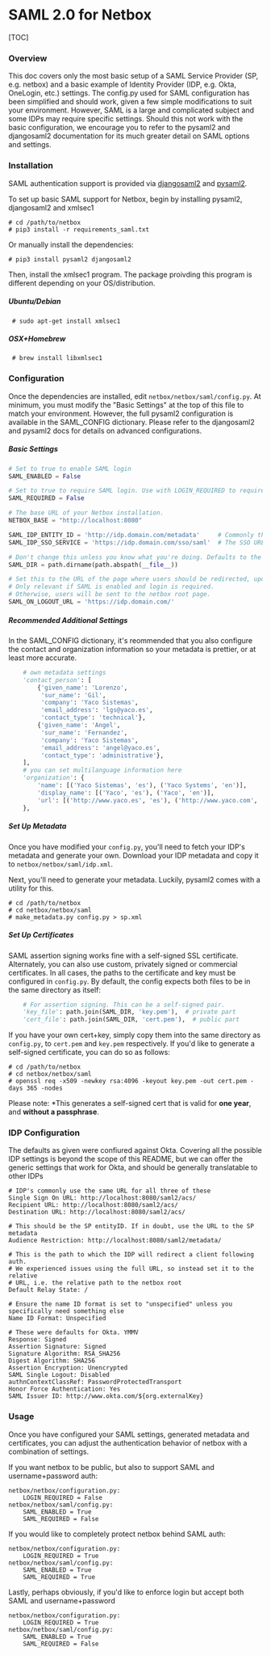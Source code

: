 # SAML 2.0 for Netbox

[TOC]

### Overview

This doc covers only the most basic setup of a SAML Service Provider (SP, e.g. netbox) and a basic example of Identity Provider (IDP, e.g. Okta, OneLogin, etc.) settings.  The config.py used for SAML configuration has been simplified and should work, given a few simple modifications to suit your environment.  However, SAML is a large and complicated subject and some IDPs may require specific settings.  Should this not work with the basic configuration, we encourage you to refer to the pysaml2 and djangosaml2 documentation for its much greater detail on SAML options and settings.

### Installation

SAML authentication support is provided via [djangosaml2](https://github.com/knaperek/djangosaml2/) and [pysaml2](http://pysaml2.readthedocs.io/en/latest/).

To set up basic SAML support for Netbox, begin by installing pysaml2, djangosaml2 and xmlsec1

```
# cd /path/to/netbox
# pip3 install -r requirements_saml.txt
```

Or manually install the dependencies:

```# pip3 install pysaml2 djangosaml2```

Then, install the xmlsec1 program.  The package proivding this program is different depending on your OS/distribution.

##### Ubuntu/Debian

``` # sudo apt-get install xmlsec1```

##### OSX+Homebrew

``` # brew install libxmlsec1```



### Configuration

Once the dependencies are installed, edit `netbox/netbox/saml/config.py`.  At minimum, you must modify the "Basic Settings" at the top of this file to match your environment.  However,  the full pysaml2 configuration is available in the SAML_CONFIG dictionary.  Please refer to the djangosaml2 and pysaml2 docs for details on advanced configurations.

##### Basic Settings

```python
# Set to true to enable SAML login
SAML_ENABLED = False

# Set to true to require SAML login. Use with LOGIN_REQUIRED to require SAML login for all access.
SAML_REQUIRED = False

# The base URL of your Netbox installation.
NETBOX_BASE = "http://localhost:8080"

SAML_IDP_ENTITY_ID = 'http://idp.domain.com/metadata'     # Commonly the URL for the IDP metadata
SAML_IDP_SSO_SERVICE = 'https://idp.domain.com/sso/saml'  # The SSO URL for your IDP

# Don't change this unless you know what you're doing. Defaults to the directory this file is in.
SAML_DIR = path.dirname(path.abspath(__file__))

# Set this to the URL of the page where users should be redirected, upon logout
# Only relevant if SAML is enabled and login is required.
# Otherwise, users will be sent to the netbox root page.
SAML_ON_LOGOUT_URL = 'https://idp.domain.com/'
```



##### Recommended Additional Settings

In the SAML_CONFIG dictionary, it's reommended that you also configure the contact and organization information so your metadata is prettier, or at least more accurate.

```python
    # own metadata settings
    'contact_person': [
        {'given_name': 'Lorenzo',
         'sur_name': 'Gil',
         'company': 'Yaco Sistemas',
         'email_address': 'lgs@yaco.es',
         'contact_type': 'technical'},
        {'given_name': 'Angel',
         'sur_name': 'Fernandez',
         'company': 'Yaco Sistemas',
         'email_address': 'angel@yaco.es',
         'contact_type': 'administrative'},
    ],
    # you can set multilanguage information here
    'organization': {
        'name': [('Yaco Sistemas', 'es'), ('Yaco Systems', 'en')],
        'display_name': [('Yaco', 'es'), ('Yaco', 'en')],
        'url': [('http://www.yaco.es', 'es'), ('http://www.yaco.com', 'en')],
    },
```



##### Set Up Metadata

Once you have modified your `config.py`, you'll need to fetch your IDP's metadata and generate your own. Download your IDP metadata and copy it to `netbox/netbox/saml/idp.xml`. 

Next, you'll need to generate your metadata. Luckily, pysaml2 comes with a utility for this.

```shell
# cd /path/to/netbox
# cd netbox/netbox/saml
# make_metadata.py config.py > sp.xml
```



##### Set Up Certificates

SAML assertion signing works fine with a self-signed SSL certificate.  Alternately, you can also use custom, privately signed or commercial certificates.  In all cases, the paths to the certificate and key must be configured in `config.py`.  By default, the config expects both files to be in the same directory as itself:

```python
    # For assertion signing. This can be a self-signed pair.
    'key_file': path.join(SAML_DIR, 'key.pem'),  # private part
    'cert_file': path.join(SAML_DIR, 'cert.pem'),  # public part
```

If you have your own cert+key, simply copy them into the same directory as `config.py`, to `cert.pem` and `key.pem` respectively.  If you'd like to generate a self-signed certificate, you can do so as follows:

```
# cd /path/to/netbox
# cd netbox/netbox/saml
# openssl req -x509 -newkey rsa:4096 -keyout key.pem -out cert.pem -days 365 -nodes
```

Please note:  *This generates a self-signed cert that is valid for **one year**, and **without a passphrase**.



### IDP Configuration

The defaults as given were confiured against Okta.  Covering all the possible IDP settings is beyond the scope of this README, but we can offer the generic settings that work for Okta, and should be generally translatable to other IDPs

```shell
# IDP's commonly use the same URL for all three of these
Single Sign On URL: http://localhost:8080/saml2/acs/
Recipient URL: http://localhost:8080/saml2/acs/
Destination URL: http://localhost:8080/saml2/acs/

# This should be the SP entityID. If in doubt, use the URL to the SP metadata
Audience Restriction: http://localhost:8080/saml2/metadata/

# This is the path to which the IDP will redirect a client following auth.
# We experienced issues using the full URL, so instead set it to the relative
# URL, i.e. the relative path to the netbox root
Default Relay State: /

# Ensure the name ID format is set to "unspecified" unless you specifically need something else
Name ID Format: Unspecified

# These were defaults for Okta. YMMV
Response: Signed
Assertion Signature: Signed
Signature Algorithm: RSA_SHA256
Digest Algorithm: SHA256
Assertion Encryption: Unencrypted
SAML Single Logout: Disabled 
authnContextClassRef: PasswordProtectedTransport
Honor Force Authentication: Yes
SAML Issuer ID: http://www.okta.com/${org.externalKey}
```



### Usage

Once you have configured your SAML settings, generated metadata and certificates, you can adjust the authentication behavior of netbox with a combination of settings.

If you want netbox to be public, but also to support SAML and username+password auth:

```
netbox/netbox/configuration.py:
	LOGIN_REQUIRED = False
netbox/netbox/saml/config.py:
	SAML_ENABLED = True
	SAML_REQUIRED = False
```

If you would like to completely protect netbox behind SAML auth:

```
netbox/netbox/configuration.py:
	LOGIN_REQUIRED = True
netbox/netbox/saml/config.py:
	SAML_ENABLED = True
	SAML_REQUIRED = True
```

Lastly, perhaps obviously, if you'd like to enforce login but accept both SAML and username+password

```
netbox/netbox/configuration.py:
	LOGIN_REQUIRED = True
netbox/netbox/saml/config.py:
	SAML_ENABLED = True
	SAML_REQUIRED = False
```

